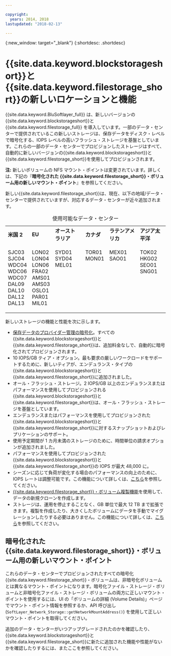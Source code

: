 ```yaml
---

copyright:
  years: 2014, 2018
lastupdated: "2018-02-13"

---
```

{:new_window: target="_blank"}
{:shortdesc: .shortdesc}

# {{site.data.keyword.blockstorageshort}}と{{site.data.keyword.filestorage_short}}の新しいロケーションと機能

{{site.data.keyword.BluSoftlayer_full}} は、新しいバージョンの{{site.data.keyword.blockstorageshort}}と {{site.data.keyword.filestorage_full}} を導入しています。一部のデータ・センターで提供されているこの新しいストレージは、保存データをディスク・レベルで暗号化する、IOPS レベルの高いフラッシュ・ストレージを基盤としています。これらの一部のデータ・センターでプロビジョンしたストレージはすべて、自動的に新しいバージョンの{{site.data.keyword.blockstorageshort}}と{{site.data.keyword.filestorage_short}}を使用してプロビジョンされます。

**注:** 新しいボリュームの NFS マウント・ポイントは変更されています。詳しくは、下記の『**暗号化された {{site.data.keyword.filestorage_short}}・ボリューム用の新しいマウント・ポイント**』を参照してください。

新しい{{site.data.keyword.filestorage_short}}は、現在、以下の地域/データ・センターで提供されていますが、対応するデータ・センターが近々追加されます。
<table style="width:100%;">
	<caption>使用可能なデータ・センター</caption>
	<tbody>
		<tr>
			<td><strong>米国 2</strong></td>
			<td><strong>EU</strong></td>
			<td><strong>オーストラリア</strong></td>
			<td><strong>カナダ</strong></td>
			<td><strong>ラテンアメリカ</strong></td>
			<td><strong>アジア太平洋</strong></td>
		</tr>
		<tr>
			<td>
				<p>SJC03<br />
				   SJC04<br />
					WDC04<br />
					WDC06<br />
					WDC07<br />
					DAL09<br />
					DAL10<br />
					DAL12<br />
					DAL13</p>
			</td>
			<td>
				<p>LON02<br />
				LON04<br />
				LON06<br />
				FRA02<br />
				AMS01<br />
				AMS03<br />
				OSLO1<br />
				PAR01<br />
				MIL01<br /></p>
			</td>
			<td>
				<p>SYD01<br />
				SYD04<br />
				MEL01<br /><br /><br /><br /><br /><br /><br /></p>
			</td>
			<td>
				<p>TOR01<br />
					MON01<br /><br /><br /><br /><br /><br /><br /><br /></p>
			</td>
			<td>
				<p>MEX01<br />SAO01<br /><br /><br /><br /><br /><br /><br /><br /></p>
			</td>
						<td>
				<p>TOK02<br />
				HKG02<br />
				SEO01<br />
				SNG01<br /><br /><br /><br /><br /><br /></p>
			</td>
			</tr>
	</tbody>
</table>


新しいストレージの機能と性能を次に示します。

-  [保存データのプロバイダー管理の暗号化](block-file-storage-encryption-rest.html)。すべての{{site.data.keyword.blockstorageshort}}と{{site.data.keyword.filestorage_short}}は、追加料金なしで、自動的に暗号化されてプロビジョンされます。
-  10 IOPS/GB ティア・オプション。最も要求の厳しいワークロードをサポートするために、新しいティアが、エンデュランス・タイプの{{site.data.keyword.blockstorageshort}}と{{site.data.keyword.filestorage_short}}に追加されました。
-  オール・フラッシュ・ストレージ。2 IOPS/GB 以上のエンデュランスまたはパフォーマンスを使用してプロビジョンされる{{site.data.keyword.blockstorageshort}}と{{site.data.keyword.filestorage_short}}は、オール・フラッシュ・ストレージを基盤としています。
-  エンデュランスまたはパフォーマンスを使用してプロビジョンされた{{site.data.keyword.blockstorageshort}}と{{site.data.keyword.filestorage_short}}に対するスナップショットおよびレプリケーションのサポート。
-  使用予定期間が 1 カ月未満のストレージのために、時間単位の請求オプションが追加されました。 
-  パフォーマンスを使用してプロビジョンされた{{site.data.keyword.blockstorageshort}}と{{site.data.keyword.filestorage_short}}の IOPS が最大 48,000 に。
-  シーズンに応じて負荷が変化する場合のパフォーマンスの向上のために、IOPS レートは調整可能です。この機能について詳しくは、[こちら](adjustable-iops.html)を参照してください。
-  [{{site.data.keyword.filestorage_short}}・ボリューム複製機能](how-to-create-duplicate-volume.html)を使用して、データの新規クローンを作成します。
- ストレージは、運用を停止することなく、GB 単位で最大 12 TB まで拡張できます。複製を作成したり、大きくしたボリュームにデータを手動でマイグレーションしたりする必要はありません。この機能について詳しくは、[こちら](expandable_file_storage.html)を参照してください。

## 暗号化された{{site.data.keyword.filestorage_short}}・ボリューム用の新しいマウント・ポイント

これらのデータ・センターでプロビジョンされたすべての暗号化{{site.data.keyword.filestorage_short}}・ボリュームは、非暗号化ボリュームとは異なるマウント・ポイントになります。暗号化ファイル・ストレージ・ボリュームと非暗号化ファイル・ストレージ・ボリュームの両方に正しいマウント・ポイントを使用するには、UI の「ボリュームの詳細 (Volume Details)」ページでマウント・ポイント情報を参照するか、API 呼び出し (`SoftLayer_Network_Storage::getNetworkMountAddress()`) を使用して正しいマウント・ポイントを取得してください。

追加のデータ・センターがいつアップグレードされたのかを確認したり、{{site.data.keyword.blockstorageshort}}と{{site.data.keyword.filestorage_short}}に新たに追加された機能や性能がないかを確認したりするには、またここを参照してください。
